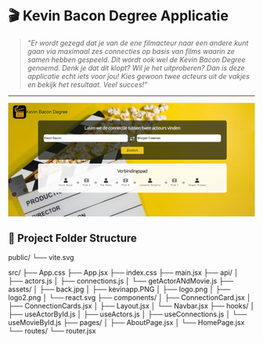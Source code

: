 # 🎬 Kevin Bacon Degree Applicatie

> _"Er wordt gezegd dat je van de ene filmacteur naar een andere kunt gaan via maximaal zes connecties op basis van films waarin ze samen hebben gespeeld. Dit wordt ook wel de Kevin Bacon Degree genoemd. Denk je dat dit klopt? Wil je het uitproberen? Dan is deze applicatie echt iets voor jou! Kies gewoon twee acteurs uit de vakjes en bekijk het resultaat. Veel succes!"_

---

![Uygulama Önizlemesi](src/assets/kevinapp.PNG)



## 📁 Project Folder Structure

public/
└── vite.svg

src/
├── App.css
├── App.jsx
├── index.css
├── main.jsx
├── api/
│ ├── actors.js
│ ├── connections.js
│ └── getActorANdMovie.js
├── assets/
│ ├── back.jpg
│ ├── kevinapp.PNG
│ ├── logo.png
│ ├── logo2.png
│ └── react.svg
├── components/
│ ├── ConnectionCard.jsx
│ ├── ConnectionCards.jsx
│ ├── Layout.jsx
│ └── Navbar.jsx
├── hooks/
│ ├── useActorById.js
│ ├── useActors.js
│ ├── useConnections.js
│ └── useMovieById.js
├── pages/
│ ├── AboutPage.jsx
│ └── HomePage.jsx
└── routes/
└── router.jsx

